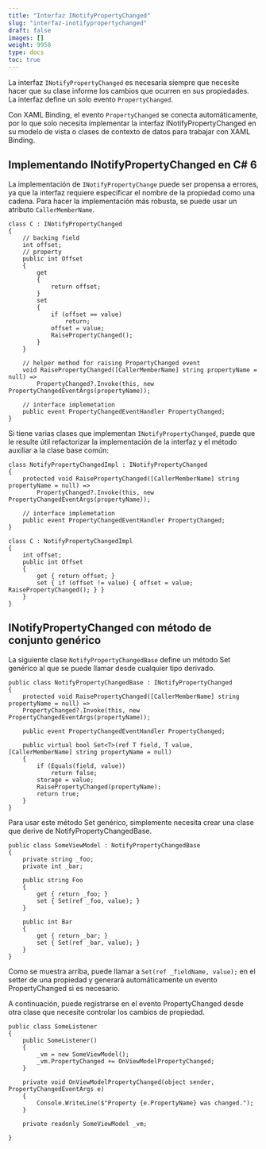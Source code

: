 ```yaml
---
title: "Interfaz INotifyPropertyChanged"
slug: "interfaz-inotifypropertychanged"
draft: false
images: []
weight: 9958
type: docs
toc: true
---
```


La interfaz `INotifyPropertyChanged` es necesaria siempre que necesite hacer que su clase informe los cambios que ocurren en sus propiedades. La interfaz define un solo evento `PropertyChanged`.

Con XAML Binding, el evento `PropertyChanged` se conecta automáticamente, por lo que solo necesita implementar la interfaz INotifyPropertyChanged en su modelo de vista o clases de contexto de datos para trabajar con XAML Binding.

## Implementando INotifyPropertyChanged en C# 6
La implementación de `INotifyPropertyChange` puede ser propensa a errores, ya que la interfaz requiere especificar el nombre de la propiedad como una cadena. Para hacer la implementación más robusta, se puede usar un atributo `CallerMemberName`.

    class C : INotifyPropertyChanged
    {
        // backing field
        int offset;
        // property
        public int Offset
        {
            get
            {
                return offset;
            }
            set
            {
                if (offset == value)
                    return;
                offset = value;
                RaisePropertyChanged();
            }
        }

        // helper method for raising PropertyChanged event
        void RaisePropertyChanged([CallerMemberName] string propertyName = null) =>
            PropertyChanged?.Invoke(this, new PropertyChangedEventArgs(propertyName));

        // interface implemetation
        public event PropertyChangedEventHandler PropertyChanged;
    }

Si tiene varias clases que implementan `INotifyPropertyChanged`, puede que le resulte útil refactorizar la implementación de la interfaz y el método auxiliar a la clase base común:

    class NotifyPropertyChangedImpl : INotifyPropertyChanged
    {
        protected void RaisePropertyChanged([CallerMemberName] string propertyName = null) =>
            PropertyChanged?.Invoke(this, new PropertyChangedEventArgs(propertyName));

        // interface implemetation
        public event PropertyChangedEventHandler PropertyChanged;
    }

    class C : NotifyPropertyChangedImpl
    {
        int offset;
        public int Offset
        {
            get { return offset; }
            set { if (offset != value) { offset = value; RaisePropertyChanged(); } }
        }
    }

## INotifyPropertyChanged con método de conjunto genérico
La siguiente clase `NotifyPropertyChangedBase` define un método Set genérico al que se puede llamar desde cualquier tipo derivado.

    public class NotifyPropertyChangedBase : INotifyPropertyChanged
    {
        protected void RaisePropertyChanged([CallerMemberName] string propertyName = null) =>
        PropertyChanged?.Invoke(this, new PropertyChangedEventArgs(propertyName));
        
        public event PropertyChangedEventHandler PropertyChanged;

        public virtual bool Set<T>(ref T field, T value, [CallerMemberName] string propertyName = null)
        {
            if (Equals(field, value))
                return false;
            storage = value;
            RaisePropertyChanged(propertyName);
            return true;
        }
    }

Para usar este método Set genérico, simplemente necesita crear una clase que derive de NotifyPropertyChangedBase.

    public class SomeViewModel : NotifyPropertyChangedBase
    {
        private string _foo;
        private int _bar;

        public string Foo
        {
            get { return _foo; }
            set { Set(ref _foo, value); }
        }

        public int Bar
        {
            get { return _bar; }
            set { Set(ref _bar, value); }
        }
    }


Como se muestra arriba, puede llamar a `Set(ref _fieldName, value);` en el setter de una propiedad y generará automáticamente un evento PropertyChanged si es necesario.

A continuación, puede registrarse en el evento PropertyChanged desde otra clase que necesite controlar los cambios de propiedad.

    public class SomeListener
    {
        public SomeListener()
        {
            _vm = new SomeViewModel();
            _vm.PropertyChanged += OnViewModelPropertyChanged;
        }

        private void OnViewModelPropertyChanged(object sender, PropertyChangedEventArgs e)
        {
            Console.WriteLine($"Property {e.PropertyName} was changed.");
        }

        private readonly SomeViewModel _vm;

    }

